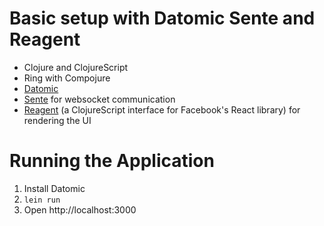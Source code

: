 Basic setup with Datomic Sente and Reagent
=========

* Clojure and ClojureScript
* Ring with Compojure
* [Datomic](http://www.datomic.com/)
* [Sente](https://github.com/ptaoussanis/sente) for websocket communication
* [Reagent](https://github.com/holmsand/reagent) (a ClojureScript interface for Facebook's React library) for rendering the UI

Running the Application
=======================

1. Install Datomic
2. ``lein run``
3. Open http://localhost:3000
